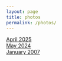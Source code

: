 ```yaml
---
layout: page
title: photos
permalink: /photos/
---
```

[April 2025](https://photos.app.goo.gl/W15CwpwiXwf5hdyWA)  
[May 2024](https://photos.app.goo.gl/xeukSEsBGkThSxnG8)  
[January 2007](https://photos.app.goo.gl/qKVDAU2o9FjaqSH46)  
